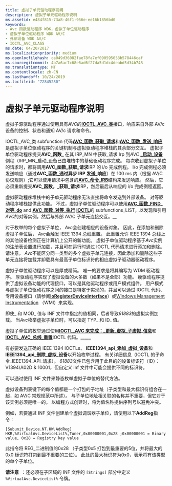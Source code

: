 ```yaml
---
title: 虚拟子单元驱动程序说明
description: 虚拟子单元驱动程序说明
ms.assetid: e484f815-73a8-46f1-956e-ee16b1856bd0
keywords:
- Avc 函数驱动程序 WDK，虚拟子单位驱动程序
- 虚拟子单位驱动程序 WDK AV/C
- 外部设备 WDK AV/C
- IOCTL_AVC_CLASS
ms.date: 04/20/2017
ms.localizationpriority: medium
ms.openlocfilehash: ca049d36082fae78fa7ef090595053b578446caf
ms.sourcegitcommit: 4b7a6ac7c68e6ad6f27da5d1dc4deabd5d34b748
ms.translationtype: MT
ms.contentlocale: zh-CN
ms.lasthandoff: 10/24/2019
ms.locfileid: "72845280"
---
```

# <a name="virtual-subunit-driver-notes"></a>虚拟子单元驱动程序说明


虚拟子源驱动程序通过使用具有*AVC*的[**IOCTL\_AVC\_类**](https://docs.microsoft.com/windows-hardware/drivers/ddi/avc/ni-avc-ioctl_avc_class)接口，响应来自外部 AV/c 设备的控制、状态和通知 AV/c 请求和命令。

IOCTL\_AVC\_类 subfunction 代码[**AVC\_函数\_获取\_请求**](https://docs.microsoft.com/windows-hardware/drivers/stream/avc-function-get-request)和[**AVC\_函数\_发送\_响应**](https://docs.microsoft.com/windows-hardware/drivers/stream/avc-function-send-response)是虚拟子单位驱动程序的关键机制与虚拟驱动程序堆栈的其余部分交互。 虚拟子单位驱动程序提交**AVC\_函数\_** 在其 IRP\_MN 中获取\_请求 Irp 到*AVC* [ **\_启动\_设备**](https://docs.microsoft.com/windows-hardware/drivers/kernel/irp-mn-start-device)例程（IRP\_MN\_启动\_设备已由堆栈中的基础驱动程序完成。 每次收到虚拟子单位的请求时，都将调用**AVC\_函数\_获取\_请求**IRP 的 i/o 完成例程。 I/o 完成例程必须发送响应（通过**AVC\_函数\_通过异步 IRP 发送\_响应**）在 100 ms 内（根据 AV/C 协议规则）;它可以使用请求中包含的[**AVC\_命令\_IRB**](https://docs.microsoft.com/windows-hardware/drivers/ddi/avc/ns-avc-_avc_command_irb)结构来发送响应。 然后，它必须重新提交**AVC\_函数，\_获取\_请求**IRP，然后最后从响应的 i/o 完成例程返回。

虚拟驱动程序堆栈中的子单元驱动程序无法直接将命令发送到外部设备。 对等驱动程序堆栈提供此功能。 不过，虚拟子单位驱动程序可以使用[**AVC\_函数\_FIND\_对等\_do**](https://docs.microsoft.com/windows-hardware/drivers/stream/avc-function-find-peer-do) and [**AVC\_函数\_对等\_执行**](https://docs.microsoft.com/windows-hardware/drivers/stream/avc-function-peer-do-list) [**IOCTL**](https://docs.microsoft.com/windows-hardware/drivers/ddi/avc/ni-avc-ioctl_avc_class)的 subfunctions\_LIST，以发现和引用*AVC*的对等实例，然后与外部 AV/C 子单元连接交互。\_\_

对于枚举的每个虚拟子单位， *Avc*会创建相应的设备对象。 因此，在添加和删除虚拟子单位后， *Avc*会触发 IEEE 1394 总线重置。 此重置允许 IEEE 1394 总线上的其他设备检测正在计算机上公开的新功能。 虚拟子单位驱动程序基于*Avc*实例的注册表设置进行加载，并且可在运行时通过 IOCTL 代码请求进行添加和删除。 请注意， *Avc*不能区分同一类型的多个虚拟子单元连接，因此添加和删除这些子单元连接将加载并卸载具有最高子单位标识符的相应虚拟子驱动器驱动程序。

虚拟子单位驱动程序可以是厚或精简。 唯一的要求是将其编写为 WDM 驱动程序。 厚驱动程序实现了虚拟设备的大多数（如果不是全部）功能。 瘦驱动程序提供了虚拟设备功能的代理接口，可以是其他驱动程序或用户模式组件。 用户模式与虚拟子单位驱动程序之间的接口是特定于实现的，并且可以通过 IOCTL 代码、专用设备接口（请参阅[**IoRegisterDeviceInterface**](https://docs.microsoft.com/windows-hardware/drivers/ddi/wdm/nf-wdm-ioregisterdeviceinterface)）或[Windows Management Instrumentation](https://docs.microsoft.com/windows-hardware/drivers/kernel/implementing-wmi) （WMI）来实现。

即使\_ 和 MOD\_ 值与 INF 文件中指定的值相同，后者导致*61883*的虚拟实例加载。 当*Avc*枚举虚拟子单位时，可以指定 TYP\_ 和 ID\_ 值。

虚拟子单位的枚举通过使用[**IOCTL\_AVC 来完成：\_更新\_虚拟\_子虚拟**](https://docs.microsoft.com/windows-hardware/drivers/ddi/avc/ni-avc-ioctl_avc_update_virtual_subunit_info)\_[**信息**](https://docs.microsoft.com/windows-hardware/drivers/ddi/avc/ni-avc-ioctl_avc_remove_virtual_subunit_info)和[**IOCTL\_AVC\_总线\_重置**](https://docs.microsoft.com/windows-hardware/drivers/ddi/avc/ni-avc-ioctl_avc_bus_reset)IOCTL 代码。\_\_\_\_\_

有必要发送正确的 IEEE 1394 IOCTLs、 **IEEE1394\_api\_添加\_虚拟\_设备**和**IEEE1394\_api\_删除\_虚拟\_设备**以开始枚举过程。 有关详细信息（IOCTL 的子命令\_IEEE1394\_API\_请求）。 *61883*文件已包含用于此目的的设备标识符（ID）： V1394\\A02D & 10001，但自定义 inf 文件中可能会提供不同的标识符。

可以通过使用 INF 文件来静态枚举虚拟子单位的替代方法。

虚拟设备列表键下的每个值都是一个打包的子地址（子类型和最大标识符组合在一起，如 AV/C 常规规范中所述）。 与子单位地址相关联的名称并不重要，但它对于该实例必须是唯一的。 以编程方式创建时，将为值名称提供序列号以避免冲突。

例如，若要通过 INF 文件创建单个虚拟调谐器子单位，请使用以下**AddReg**指令：

```INF
[Subunit_Device.NT.HW.AddReg]
HKR,%VirtualAvc.DeviceList%,Tuner,0x00000001,0x28 ;0x00000001 = Binary value, 0x28 = Registry key value
```

此指令将 REG\_二进制值的0x28 （子类型0x5 打包到最重要的5位，并将最大的0x0 标识符打包到最不重要的三位）。 此处的最大标识符为0x0，表示将有该类型的单个子单位。

**请注意**  ：还必须在子区域的 INF 文件的 `[Strings]` 部分中定义 `%VirtualAvc.DeviceList%` 令牌。

